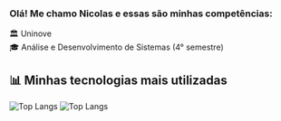 ### Olá! Me chamo Nicolas e essas são minhas competências:
🏛 Uninove <br>
🎓 Análise e Desenvolvimento de Sistemas (4° semestre) <br>

###

## 📊 Minhas tecnologias mais utilizadas

![Top Langs](https://github-profile-summary-cards.vercel.app/api/cards/repos-per-language?username=nhengler&theme=tokyonight)
![Top Langs](https://github-profile-summary-cards.vercel.app/api/cards/most-commit-language?username=nhengler&theme=tokyonight)

